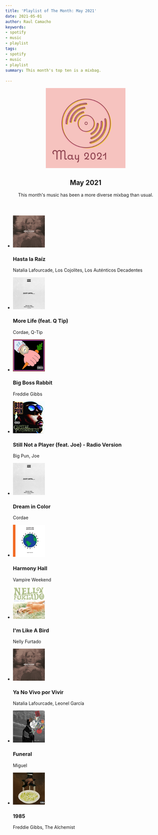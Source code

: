 ```yaml
---
title: 'Playlist of The Month: May 2021'
date: 2021-05-01
author: Raul Camacho
keywords:
- spotify
- music
- playlist
tags:
- spotify
- music
- playlist
summary: This month's top ten is a mixbag.

---
```

<div class="spotify-playlist-container">
	<header class="spotify-playlist-header">
		<img class="spotify-playlist-img" src="images/playlist-cover.png" height=250 width=250 />
		<div class="spotify-playlist-content">
			<h2 class="spotify-playlist-name">May 2021</h2>
			<p class="spotify-playlist-description">This month's music has been a more diverse mixbag than usual. </p>
		</div>
	</header>
  <ul class="spotify-playlist-list">
    <li class="spotify-playlist-track">
      <img class="spotify-playlist-track-img" src="images/692C4fgt86NVLGwKXe4KCs.png" height=100 width=100 />
      <div class="spotify-playlist-track-content">
        <h3 class="spotify-playlist-track-name">Hasta la Raíz</h3>
        <p class="spotify-playlist-track-artist">Natalia Lafourcade, Los Cojolites, Los Auténticos Decadentes</p>
      </div>
    </li>
    <li class="spotify-playlist-track">
      <img class="spotify-playlist-track-img" src="images/4vTfXktjuhBSvPlf17xcxZ.png" height=100 width=100 />
      <div class="spotify-playlist-track-content">
        <h3 class="spotify-playlist-track-name">More Life (feat. Q Tip)</h3>
        <p class="spotify-playlist-track-artist">Cordae, Q-Tip</p>
      </div>
    </li>
    <li class="spotify-playlist-track">
      <img class="spotify-playlist-track-img" src="images/26NyJM0Y3eXi4h07V7zQCC.png" height=100 width=100 />
      <div class="spotify-playlist-track-content">
        <h3 class="spotify-playlist-track-name">Big Boss Rabbit</h3>
        <p class="spotify-playlist-track-artist">Freddie Gibbs</p>
      </div>
    </li>
    <li class="spotify-playlist-track">
      <img class="spotify-playlist-track-img" src="images/3GKL13lkM5nRc4zC1lIOrR.png" height=100 width=100 />
      <div class="spotify-playlist-track-content">
        <h3 class="spotify-playlist-track-name">Still Not a Player (feat. Joe) - Radio Version</h3>
        <p class="spotify-playlist-track-artist">Big Pun, Joe</p>
      </div>
    </li>
    <li class="spotify-playlist-track">
      <img class="spotify-playlist-track-img" src="images/4f7BNSy2ZVeabUJtjTX3kP.png" height=100 width=100 />
      <div class="spotify-playlist-track-content">
        <h3 class="spotify-playlist-track-name">Dream in Color</h3>
        <p class="spotify-playlist-track-artist">Cordae</p>
      </div>
    </li>
    <li class="spotify-playlist-track">
      <img class="spotify-playlist-track-img" src="images/39exKIvycQDgs4T6uXdyu0.png" height=100 width=100 />
      <div class="spotify-playlist-track-content">
        <h3 class="spotify-playlist-track-name">Harmony Hall</h3>
        <p class="spotify-playlist-track-artist">Vampire Weekend</p>
      </div>
    </li>
    <li class="spotify-playlist-track">
      <img class="spotify-playlist-track-img" src="images/4sUoWHVnJl8z3t4zdqf6xB.png" height=100 width=100 />
      <div class="spotify-playlist-track-content">
        <h3 class="spotify-playlist-track-name">I'm Like A Bird</h3>
        <p class="spotify-playlist-track-artist">Nelly Furtado</p>
      </div>
    </li>
    <li class="spotify-playlist-track">
      <img class="spotify-playlist-track-img" src="images/1LCBtJO4NjHMnora7VBn62.png" height=100 width=100 />
      <div class="spotify-playlist-track-content">
        <h3 class="spotify-playlist-track-name">Ya No Vivo por Vivir</h3>
        <p class="spotify-playlist-track-artist">Natalia Lafourcade, Leonel García</p>
      </div>
    </li>
    <li class="spotify-playlist-track">
      <img class="spotify-playlist-track-img" src="images/1nEmf9nzeRDWQEb6tb6EKZ.png" height=100 width=100 />
      <div class="spotify-playlist-track-content">
        <h3 class="spotify-playlist-track-name">Funeral</h3>
        <p class="spotify-playlist-track-artist">Miguel</p>
      </div>
    </li>
    <li class="spotify-playlist-track">
      <img class="spotify-playlist-track-img" src="images/1p1b9LdLJ0REuFJX9mYtFX.png" height=100 width=100 />
      <div class="spotify-playlist-track-content">
        <h3 class="spotify-playlist-track-name">1985</h3>
        <p class="spotify-playlist-track-artist">Freddie Gibbs, The Alchemist</p>
      </div>
    </li>
  </ul>
</div>